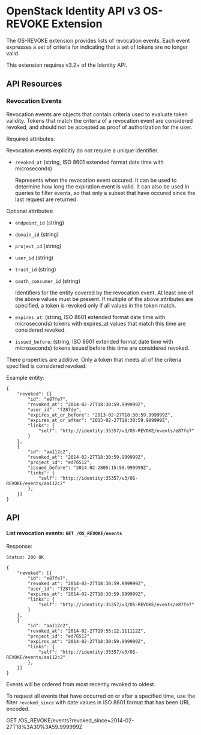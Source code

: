 OpenStack Identity API v3 OS-REVOKE Extension
============================================

The OS-REVOKE extension provides lists of revocation events.  Each event
expresses a set of criteria for indicating that a set of tokens are no longer
valid.

This extension requires v3.2+ of the Identity API.

API Resources
-------------

### Revocation Events

Revocation events are objects that contain criteria used to evaluate token
validity.  Tokens that match the criteria of a revocation event are considered
revoked, and should not be accepted as proof of authorization for the user.

Required attributes:

Revocation events explicitly do not require a unique identifier.

- `revoked_at` (string, ISO 8601 extended format date time with microseconds)

  Represents when the revocation event occured. It can be used to determine how
  long the expiration event is valid.  It can also be used in queries to filter
  events, so that only a subset that have occured since the last request are
  returned.


Optional attributes:


- `endpoint_id` (string)
- `domain_id` (string)
- `project_id` (string)
- `user_id` (string)
- `trust_id` (string)
- `oauth_consumer_id` (string)

  Identifiers for the entity covered by the revocation event.
  At least one of the above values must be present.  If multiple of the above
  attributes are specified, a token is revoked only if all values in  the token
  match.

- `expires_at`:
    (string, ISO 8601 extended format date time with microseconds)
    tokens with expires_at values that match this time are considered revoked.

- `issued_before`:
    (string, ISO 8601 extended format date time with microseconds)
    tokens issued before this time are considered revoked.

There properties are additive: Only a token that meets all of the criteria
specified is considered revoked.


Example entity:

    {
        "revoked": [{
            "id": "e87fe7",
            "revoked_at": "2014-02-27T18:30:59.999999Z",
            "user_id": "f287de",
            "expires_at_or_before": "2013-02-27T18:30:59.999999Z",
            "expires_at_or_after": "2013-02-27T18:30:59.999999Z",
            "links": {
                "self": "http://identity:35357/v3/OS-REVOKE/events/e87fe7"
            }
        },
        {
            "id": "aa112c2",
            "revoked_at": "2014-02-27T18:30:59.999999Z",
            "project_id": "ed76512",
            "issued_before": "2014-02-2805:15:59.999999Z",
            "links": {
                "self": "http://identity:35357/v3/OS-REVOKE/events/aa112c2"
            },
        }]
    }


API
---

#### List revocation events: `GET /OS_REVOKE/events`


Response:

    Status: 200 OK

    {
        "revoked": [{
            "id": "e87fe7",
            "revoked_at": "2014-02-27T18:30:59.999999Z",
            "user_id": "f287de",
            "expires_at": "2014-02-27T18:30:59.999999Z",
            "links": {
                "self": "http://identity:35357/v3/OS-REVOKE/events/e87fe7"
            }
        },
        {
            "id": "aa112c2",
            "revoked_at": "2014-02-27T19:55:12.111112Z",
            "project_id": "ed76512",
            "expires_at": "2014-02-27T18:30:59.999999Z",
            "links": {
                "self": "http://identity:35357/v3/OS-REVOKE/events/aa112c2"
            },
        }]
    }

Events will be ordered from most recently revoked to oldest.

To request all events that have occurred on or after a specified time, use the
filter `revoked_since` with date values in ISO 8601 format that has been URL
encoded.

GET /OS_REVOKE/events?revoked_since=2014-02-27T18%3A30%3A59.999999Z
